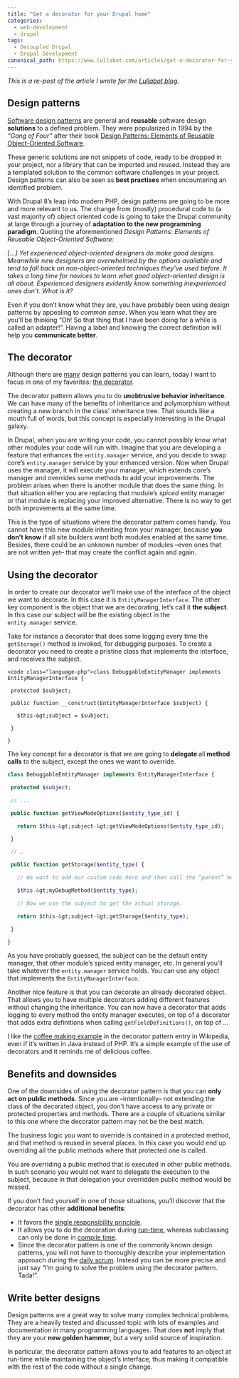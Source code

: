 ```yaml
---
title: "Get a decorator for your Drupal home"
categories:
  - web-development
  - drupal
tags:
  - Decoupled Drupal
  - Drupal Development
canonical_path: https://www.lullabot.com/articles/get-a-decorator-for-your-drupal-home
---
```

_This is a re-post of the article I wrote for the [Lullabot blog](https://www.lullabot.com/articles/get-a-decorator-for-your-drupal-home)._

<h2>Design patterns</h2>

<a href="https://en.wikipedia.org/wiki/Software_design_pattern">Software design patterns</a>&nbsp;are general and <strong>reusable</strong>&nbsp;software design <strong>solutions</strong>&nbsp;to a defined problem. They were popularized in 1994 by the <em>“Gang of Four”</em>&nbsp;after their book <a href="http://www.amazon.com/Design-Patterns-Elements-Reusable-Object-Oriented/dp/0201633612">Design Patterns: Elements of Reusable Object-Oriented Software</a>.
<!-- more -->
These generic solutions are not snippets of code, ready to be dropped in your project, nor a library that can be imported and reused. Instead they are a templated solution to the common software challenges in your project. Design patterns can also be seen as <strong>best practises&nbsp;</strong>when encountering an identified problem.

With Drupal 8’s leap into modern PHP, design patterns are going to be more and more relevant to us. The change from (mostly) procedural code to (a vast majority of) object oriented code is going to take the Drupal community at large through a journey of <strong>adaptation to the new programming paradigm</strong>. Quoting the aforementioned <em>Design Patterns: Elements of Reusable Object-Oriented Software</em>:

<cite>[…] Yet experienced object-oriented designers do make good designs. Meanwhile new designers are overwhelmed by the options available and tend to fall back on non-object-oriented techniques they've used before. It takes a long time for novices to learn what good object-oriented design is all about. Experienced designers evidently know something inexperienced ones don't. What is it?</cite>

Even if you don’t know what they are, you have probably been using design patterns by appealing to <em>common sense</em>. When you learn what they are you’ll be thinking “Oh! So that thing that I have been doing for a while is called an adapter!”. Having a label and knowing the correct definition will help you <strong>communicate better</strong>.

<h2>The decorator</h2>

Although there are <a href="https://en.wikipedia.org/wiki/Software_design_pattern#Classification_and_list">many</a> design patterns&nbsp;you can learn, today I want to focus in one of my favorites: <a href="https://en.wikipedia.org/wiki/Decorator_pattern">the decorator</a>.

The decorator pattern allows you to do <strong>unobtrusive behavior inheritance</strong>. We can have many of the benefits of inheritance and polymorphism without creating a new branch in the class’ inheritance tree. That sounds like a mouth full of words, but this concept is especially interesting in the Drupal galaxy.

In Drupal, when you are writing your code, you cannot possibly know what other modules your code will run with. Imagine that you are developing a feature that enhances the <code>entity.manager</code>&nbsp;service, and you decide to swap core’s <code>entity.manager</code>&nbsp;service by your enhanced version. Now when Drupal uses the manager, it will execute your manager, which extends core’s manager and overrides some methods to add your improvements. The problem arises when there is another module that does the same thing. In that situation either you are replacing that module’s <em>spiced</em>&nbsp;entity manager or that module is replacing your improved alternative. There is no way to get both improvements at the same time.

This is the type of situations where the decorator pattern comes handy. You cannot have this new module inheriting from your manager, because <strong>you don’t know</strong> if all site builders want both modules enabled at the same time. Besides, there could be an unknown number of modules –even ones that are not written yet–&nbsp;that may create the conflict again and again.

<h2>Using the decorator</h2>

In order to create our decorator we’ll make use of the interface of the object we want to decorate. In this case it is <code>EntityManagerInterface</code>. The other key component is the object that we are decorating, let’s call it <strong>the subject</strong>. In this case our subject will be the existing object in the <code>entity.manager</code>&nbsp;service.

Take for instance a decorator that does some logging every time the <code>getStorage()</code>&nbsp;method is invoked, for debugging purposes. To create a decorator you need to create a pristine class that implements the interface, and receives the subject.

```
<code class="language-php">class DebuggableEntityManager implements EntityManagerInterface {

 protected $subject;

 public function __construct(EntityManagerInterface $subject) {

   $this-&gt;subject = $subject;

 }

}
```

The key concept for a decorator is that we are going to <strong>delegate </strong>all<strong> method calls</strong> to the subject, except the ones we want to override.

```php
class DebuggableEntityManager implements EntityManagerInterface {

 protected $subject;

 // ...

 public function getViewModeOptions($entity_type_id) {

   return $this-&gt;subject-&gt;getViewModeOptions($entity_type_id);

 }

 // …

 public function getStorage($entity_type) {

   // We want to add our custom code here and then call the “parent” method.

   $this-&gt;myDebugMethod($entity_type);

   // Now we use the subject to get the actual storage.

   return $this-&gt;subject-&gt;getStorage($entity_type);

 }

}
```

As you have probably guessed, the subject can be the default entity manager, that other module’s spiced entity manager, etc. In general you’ll take whatever the <code>entity.manager</code>&nbsp;service holds. You can use any object that implements the <code>EntityManagerInterface</code>.

Another nice feature is that you can decorate an already decorated object. That allows you to have multiple decorators adding different features without changing the inheritance. You can now have a decorator that adds logging to every method the entity manager executes, on top of a decorator that adds extra definitions when calling <code>getFieldDefinitions()</code>, on top of …

I like the <a href="https://en.wikipedia.org/wiki/Decorator_pattern#Second_example_.28coffee_making_scenario.29">coffee making example</a>&nbsp;in the decorator pattern entry in Wikipedia, even if it’s written in Java instead of PHP. It’s a simple example of the use of decorators and it reminds me of delicious coffee.

<h2>Benefits and downsides</h2>

One of the downsides of using the decorator pattern is that you can <strong>only act on public methods</strong>. Since you are –intentionally– not extending the class of the decorated object, you don’t have access to any private or protected properties and methods. There are a couple of situations similar to this one where the decorator pattern may not be the best match.

The business logic you want to override is contained in a protected method, and that method is reused in several places. In this case you would end up overriding all the public methods where that protected one is called.

You are overriding a public method that is executed in other public methods. In such scenario you would not want to delegate the execution to the subject, because in that delegation your overridden public method would be missed.

If you don’t find yourself in one of those situations, you’ll discover that the decorator has other <strong>additional benefits</strong>:

<ul>
	<li>It favors the <a href="https://en.wikipedia.org/wiki/Single_responsibility_principle">single responsibility principle</a>.</li>
	<li>It allows you to do the decoration during <a href="https://en.wikipedia.org/wiki/Run_time_(program_lifecycle_phase)">run-time</a>, whereas subclassing can only be done in <a href="https://en.wikipedia.org/wiki/Compile_time">compile time</a>.</li>
	<li>Since the decorator pattern is one of the commonly known design patterns, you will not have to thoroughly describe your implementation approach during the <a href="http://www.mountaingoatsoftware.com/agile/scrum/daily-scrum">daily scrum</a>. Instead you can be more precise and just say “I’m going to solve the problem using the decorator pattern. Tada!”.</li>
</ul>

<h2>Write better designs</h2>

Design patterns are a great way to solve many complex technical problems. They are a heavily tested and discussed topic with lots of examples and documentation in many programming languages. That does <strong>not</strong> imply that they are your <strong>new golden hammer</strong>, but a very solid source of inspiration.

In particular, the decorator pattern allows you to add features to an object at run-time while maintaining the object’s interface, thus making it compatible with the rest of the code without a single change.
